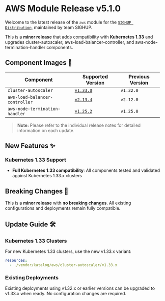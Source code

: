 # AWS Module Release v5.1.0

Welcome to the latest release of the `aws` module for the [`SIGHUP Distribution`](https://github.com/sighupio/distribution), maintained by team SIGHUP.

This is a **minor release** that adds compatibility with **Kubernetes 1.33** and upgrades cluster-autoscaler, aws-load-balancer-controller, and aws-node-termination-handler components.

## Component Images 🚢

| Component                      | Supported Version                                                                                 | Previous Version |
| ------------------------------ | ------------------------------------------------------------------------------------------------- | ---------------- |
| `cluster-autoscaler`           | [`v1.33.0`](https://github.com/kubernetes/autoscaler/releases/tag/cluster-autoscaler-1.33.0)      | `v1.32.0`        |
| `aws-load-balancer-controller` | [`v2.13.4`](https://github.com/kubernetes-sigs/aws-load-balancer-controller/releases/tag/v2.13.4) | `v2.12.0`        |
| `aws-node-termination-handler` | [`v1.25.2`](https://github.com/aws/aws-node-termination-handler/releases/tag/v1.25.2)             | `v1.25.0`        |

> **Note:** Please refer to the individual release notes for detailed information on each update.

## New Features ✨

### Kubernetes 1.33 Support

- **Full Kubernetes 1.33 compatibility**: All components tested and validated against Kubernetes 1.33.x clusters

## Breaking Changes 🚨

This is a **minor release** with **no breaking changes**. All existing configurations and deployments remain fully compatible.

## Update Guide 🛠️

### Kubernetes 1.33 Clusters

For new Kubernetes 1.33 clusters, use the new v1.33.x variant:

```yaml
resources:
  - ./vendor/katalog/aws/cluster-autoscaler/v1.33.x
```

### Existing Deployments

Existing deployments using v1.32.x or earlier versions can be upgraded to v1.33.x when ready. No configuration changes are required.

